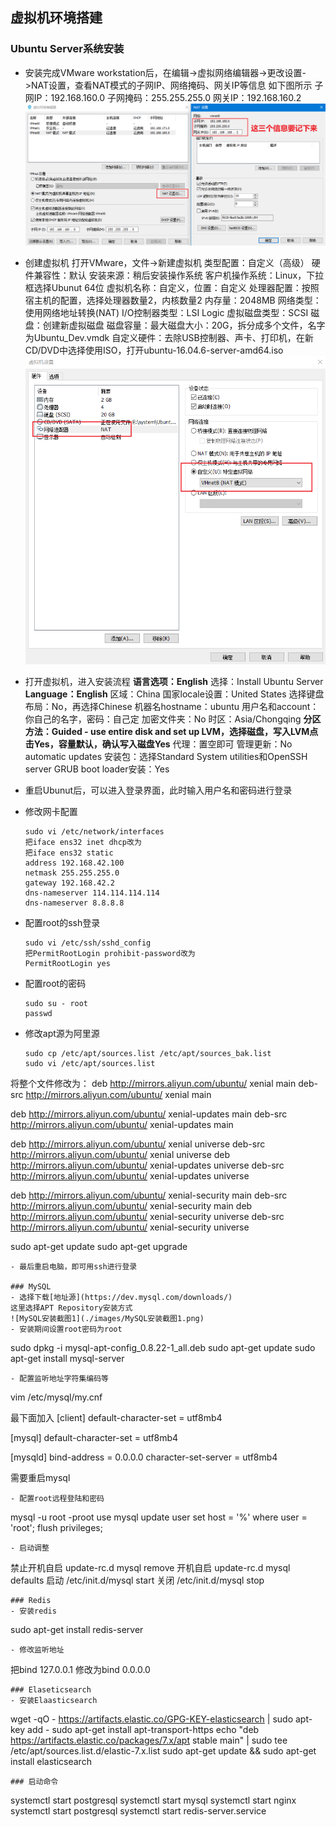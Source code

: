 ## 虚拟机环境搭建

### Ubuntu Server系统安装

- 安装完成VMware workstation后，在编辑->虚拟网络编辑器->更改设置->NAT设置，查看NAT模式的子网IP、网络掩码、网关IP等信息
  如下图所示
  子网IP：192.168.160.0
  子网掩码：255.255.255.0
  网关IP：192.168.160.2
  ![虚拟机搭建1](./images/虚拟机搭建1.png)

- 创建虚拟机
  打开VMware，文件->新建虚拟机
  类型配置：自定义（高级）
  硬件兼容性：默认
  安装来源：稍后安装操作系统
  客户机操作系统：Linux，下拉框选择Ubunut 64位
  虚拟机名称：自定义，位置：自定义
  处理器配置：按照宿主机的配置，选择处理器数量2，内核数量2
  内存量：2048MB
  网络类型：使用网络地址转换(NAT)
  I/O控制器类型：LSI Logic
  虚拟磁盘类型：SCSI
  磁盘：创建新虚拟磁盘
  磁盘容量：最大磁盘大小：20G，拆分成多个文件，名字为Ubuntu_Dev.vmdk
  自定义硬件：去除USB控制器、声卡、打印机，在新CD/DVD中选择使用ISO，打开ubuntu-16.04.6-server-amd64.iso
  ![虚拟机搭建2](./images/虚拟机搭建2.png)

- 打开虚拟机，进入安装流程
  **语言选项：English**
  选择：Install Ubuntu Server
  **Language：English**
  区域：China
  国家locale设置：United States
  选择键盘布局：No，再选择Chinese
  机器名hostname：ubuntu
  用户名和account：你自己的名字，密码：自己定
  加密文件夹：No
  时区：Asia/Chongqing
  **分区方法：Guided - use entire disk and set up LVM，选择磁盘，写入LVM点击Yes，容量默认，确认写入磁盘Yes**
  代理：置空即可
  管理更新：No automatic updates
  安装包：选择Standard System utilities和OpenSSH server
  GRUB boot loader安装：Yes

- 重启Ubunut后，可以进入登录界面，此时输入用户名和密码进行登录

- 修改网卡配置
  
  ```
  sudo vi /etc/network/interfaces
  把iface ens32 inet dhcp改为
  把iface ens32 static
  address 192.168.42.100
  netmask 255.255.255.0
  gateway 192.168.42.2
  dns-nameserver 114.114.114.114
  dns-nameserver 8.8.8.8
  ```

- 配置root的ssh登录
  
  ```
  sudo vi /etc/ssh/sshd_config
  把PermitRootLogin prohibit-password改为
  PermitRootLogin yes
  ```

- 配置root的密码
  
  ```
  sudo su - root
  passwd
  ```

- 修改apt源为阿里源
  
  ```
  sudo cp /etc/apt/sources.list /etc/apt/sources_bak.list
  sudo vi /etc/apt/sources.list
  ```

将整个文件修改为：
deb http://mirrors.aliyun.com/ubuntu/ xenial main
deb-src http://mirrors.aliyun.com/ubuntu/ xenial main

deb http://mirrors.aliyun.com/ubuntu/ xenial-updates main
deb-src http://mirrors.aliyun.com/ubuntu/ xenial-updates main

deb http://mirrors.aliyun.com/ubuntu/ xenial universe
deb-src http://mirrors.aliyun.com/ubuntu/ xenial universe
deb http://mirrors.aliyun.com/ubuntu/ xenial-updates universe
deb-src http://mirrors.aliyun.com/ubuntu/ xenial-updates universe

deb http://mirrors.aliyun.com/ubuntu/ xenial-security main
deb-src http://mirrors.aliyun.com/ubuntu/ xenial-security main
deb http://mirrors.aliyun.com/ubuntu/ xenial-security universe
deb-src http://mirrors.aliyun.com/ubuntu/ xenial-security universe

sudo apt-get update
sudo apt-get upgrade

```
- 最后重启电脑，即可用ssh进行登录

### MySQL
- 选择下载[地址源](https://dev.mysql.com/downloads/)
这里选择APT Repository安装方式
![MySQL安装截图1](./images/MySQL安装截图1.png)
- 安装期间设置root密码为root
```

sudo dpkg -i mysql-apt-config_0.8.22-1_all.deb
sudo apt-get update
sudo apt-get install mysql-server

```
- 配置监听地址字符集编码等
```

vim /etc/mysql/my.cnf

最下面加入
[client]
default-character-set = utf8mb4

[mysql]
default-character-set = utf8mb4

[mysqld]
bind-address            = 0.0.0.0
character-set-server = utf8mb4

需要重启mysql

```
- 配置root远程登陆和密码
```

mysql -u root -proot
use mysql
update user set host = '%' where user = 'root';
flush privileges;

```
- 启动调整
```

禁止开机自启 update-rc.d mysql remove
开机自启 update-rc.d mysql defaults
启动 /etc/init.d/mysql start
关闭 /etc/init.d/mysql stop

```
### Redis
- 安装redis
```

sudo apt-get install redis-server

```
- 修改监听地址
```

把bind 127.0.0.1
修改为bind 0.0.0.0

```
### Elaseticsearch
- 安装Elaasticsearch
```

wget -qO - https://artifacts.elastic.co/GPG-KEY-elasticsearch | sudo apt-key add -
sudo apt-get install apt-transport-https
echo "deb https://artifacts.elastic.co/packages/7.x/apt stable main" | sudo tee /etc/apt/sources.list.d/elastic-7.x.list
sudo apt-get update && sudo apt-get install elasticsearch

```
### 启动命令
```

systemctl start postgresql
systemctl start mysql
systemctl start nginx
systemctl start postgresql
systemctl start redis-server.service
```